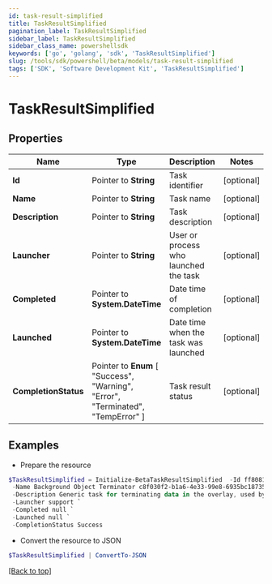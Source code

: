 ```yaml
---
id: task-result-simplified
title: TaskResultSimplified
pagination_label: TaskResultSimplified
sidebar_label: TaskResultSimplified
sidebar_class_name: powershellsdk
keywords: ['go', 'golang', 'sdk', 'TaskResultSimplified'] 
slug: /tools/sdk/powershell/beta/models/task-result-simplified
tags: ['SDK', 'Software Development Kit', 'TaskResultSimplified']
---
```



# TaskResultSimplified

## Properties

Name | Type | Description | Notes
------------ | ------------- | ------------- | -------------
**Id** |  Pointer to **String** | Task identifier | [optional] 
**Name** |  Pointer to **String** | Task name | [optional] 
**Description** |  Pointer to **String** | Task description | [optional] 
**Launcher** |  Pointer to **String** | User or process who launched the task | [optional] 
**Completed** |  Pointer to **System.DateTime** | Date time of completion | [optional] 
**Launched** |  Pointer to **System.DateTime** | Date time when the task was launched | [optional] 
**CompletionStatus** |  Pointer to  **Enum** [  "Success",    "Warning",    "Error",    "Terminated",    "TempError" ] | Task result status | [optional] 

## Examples

- Prepare the resource
```powershell
$TaskResultSimplified = Initialize-BetaTaskResultSimplified  -Id ff8081814d977c21014da056804a0af3 `
 -Name Background Object Terminator c8f030f2-b1a6-4e33-99e8-6935bc18735d `
 -Description Generic task for terminating data in the overlay, used by the TerminationService. `
 -Launcher support `
 -Completed null `
 -Launched null `
 -CompletionStatus Success
```

- Convert the resource to JSON
```powershell
$TaskResultSimplified | ConvertTo-JSON
```


[[Back to top]](#) 

